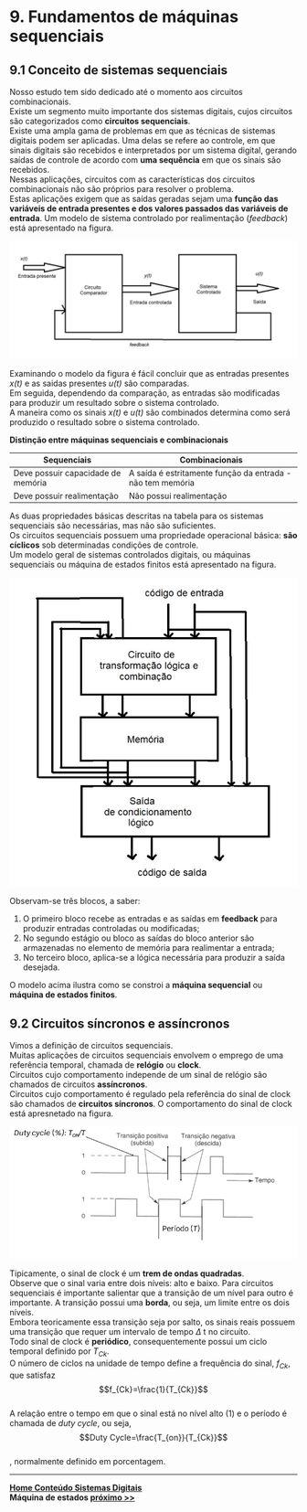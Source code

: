 # 9. Fundamentos de máquinas sequenciais

## 9.1 Conceito de sistemas sequenciais
Nosso estudo tem sido dedicado até o momento aos circuitos combinacionais.  
Existe um segmento muito importante dos sistemas digitais, cujos circuitos são categorizados como **circuitos sequenciais**.  
Existe uma ampla gama de problemas em que as técnicas de sistemas digitais podem ser aplicadas. Uma delas se refere ao controle,
em que sinais digitais são recebidos e interpretados por um sistema digital, gerando saídas de controle de acordo com
**uma sequência** em que os sinais são recebidos.  
Nessas aplicações, circuitos com as características dos circuitos combinacionais não são próprios para resolver o problema.  
Estas aplicações exigem que as saídas geradas sejam uma **função das variáveis de entrada presentes e dos valores passados das variáveis de entrada**.
Um modelo de sistema controlado por realimentação (*feedback*) está apresentado na figura.

![Sistema controlado por realimentação](/sisdig_aulas/images_sisdig/sistemafeedback.jpg)

Examinando o modelo da figura é fácil concluir que as entradas presentes *x(t)* e as saidas presentes *u(t)* são comparadas.  
Em seguida, dependendo da comparação, as entradas são modificadas para produzir um resultado sobre o sistema controlado.  
A maneira como os sinais *x(t)* e *u(t)* são combinados determina como será produzido o resultado sobre o sistema controlado.  

**Distinção entre máquinas sequenciais e combinacionais**

| Sequenciais | Combinacionais |
| - | - |
| Deve possuir capacidade de memória | A saída é estritamente função da entrada - não tem memória |
| Deve possuir realimentação | Não possui realimentação |

As duas propriedades básicas descritas na tabela para os sistemas sequenciais são necessárias, mas não são suficientes.  
Os circuitos sequenciais possuem uma propriedade operacional básica: **são cíclicos** sob determinadas condições de controle.  
Um modelo geral de sistemas controlados digitais, ou máquinas sequenciais ou máquina de estados finitos está apresentado na figura.  

![Modelo geral de sistemas sequenciais](/sisdig_aulas/images_sisdig/sistemasequencial.jpg)

Observam-se três blocos, a saber:  
1. O primeiro bloco recebe as entradas e as saídas em **feedback** para produzir entradas controladas ou modificadas;
2. No segundo estágio ou bloco as saídas do bloco anterior são armazenadas no elemento de memória para realimentar a entrada;
3. No terceiro bloco, aplica-se a lógica necessária para produzir a saída desejada.  

O modelo acima ilustra como se constroi a **máquina sequencial** ou **máquina de estados finitos**. 

## 9.2 Circuitos síncronos e assíncronos
Vimos a definição de circuitos sequenciais.  
Muitas aplicações de circuitos sequenciais envolvem o emprego de uma referência temporal, 
chamada de **relógio** ou **clock**.  
Circuitos cujo comportamento independe de um sinal de relógio são chamados de circuitos **assíncronos**.  
Circuitos cujo comportamento é regulado pela referência do sinal de clock são chamados de **circuitos síncronos**.
O comportamento do sinal de clock está apresnetado na figura.  

![Sinal de clock](/sisdig_aulas/images_sisdig/clock.jpg)

Tipicamente, o sinal de clock é um **trem de ondas quadradas**.  
Observe que o sinal varia entre dois níveis: alto e baixo. Para circuitos sequenciais é importante salientar que
a transição de um nível para outro é importante. A transição possui uma **borda**, ou seja, um limite entre os dois níveis.  
Embora teoricamente essa transição seja por salto, os sinais reais possuem uma transição que requer um intervalo de tempo $\Delta$ t no circuito.  
Todo sinal de clock é **periódico**, consequentemente possui um ciclo temporal definido por *T<sub>Ck</sub>*.  
O número de ciclos na unidade de tempo define a frequência do sinal, *f<sub>Ck</sub>*, que satisfaz
$$f_{Ck}=\frac{1}{T_{Ck}}$$  
A relação entre o tempo em que o sinal está no nível alto (1) e o período é chamada de *duty cycle*, ou seja, 
$$Duty Cycle=\frac{T_{on}}{T_{Ck}}$$  
, normalmente definido em porcentagem.  

___
**[Home Conteúdo Sistemas Digitais](https://github.com/claytonjasilva/claytonjasilva.github.io/blob/main/sisdig_aulas.md)**  
**Máquina de estados [próximo >>](circuitosSequenciais2.md)**









